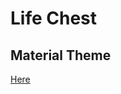 # Life Chest

## Material Theme
[Here](http://material-foundation.github.io?primary=%23BE0034&colorMatch=false)